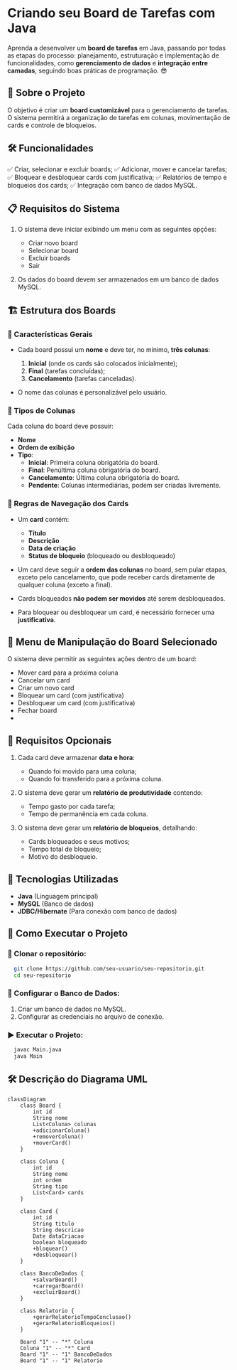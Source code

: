 # Criando seu Board de Tarefas com Java

Aprenda a desenvolver um **board de tarefas** em Java, passando por todas as etapas do processo: planejamento, estruturação e implementação de funcionalidades, como **gerenciamento de dados** e **integração entre camadas**, seguindo boas práticas de programação. 😎

## 📌 Sobre o Projeto

O objetivo é criar um **board customizável** para o gerenciamento de tarefas. O sistema permitirá a organização de tarefas em colunas, movimentação de cards e controle de bloqueios.

## 🛠️ Funcionalidades

✅ Criar, selecionar e excluir boards;
✅ Adicionar, mover e cancelar tarefas;
✅ Bloquear e desbloquear cards com justificativa;
✅ Relatórios de tempo e bloqueios dos cards;
✅ Integração com banco de dados MySQL.

## 📋 Requisitos do Sistema

1. O sistema deve iniciar exibindo um menu com as seguintes opções:
   - Criar novo board
   - Selecionar board
   - Excluir boards
   - Sair

2. Os dados do board devem ser armazenados em um banco de dados MySQL.

## 🏗️ Estrutura dos Boards

### 🔹 Características Gerais

- Cada board possui um **nome** e deve ter, no mínimo, **três colunas**:
  1. **Inicial** (onde os cards são colocados inicialmente);
  2. **Final** (tarefas concluídas);
  3. **Cancelamento** (tarefas canceladas).

- O nome das colunas é personalizável pelo usuário.

### 🔹 Tipos de Colunas

Cada coluna do board deve possuir:
- **Nome**
- **Ordem de exibição**
- **Tipo**:
  - **Inicial**: Primeira coluna obrigatória do board.
  - **Final**: Penúltima coluna obrigatória do board.
  - **Cancelamento**: Última coluna obrigatória do board.
  - **Pendente**: Colunas intermediárias, podem ser criadas livremente.

### 🔹 Regras de Navegação dos Cards

- Um **card** contém:
  - **Título**
  - **Descrição**
  - **Data de criação**
  - **Status de bloqueio** (bloqueado ou desbloqueado)

- Um card deve seguir a **ordem das colunas** no board, sem pular etapas, exceto pelo cancelamento, que pode receber cards diretamente de qualquer coluna (exceto a final).
- Cards bloqueados **não podem ser movidos** até serem desbloqueados.
- Para bloquear ou desbloquear um card, é necessário fornecer uma **justificativa**.

## 📌 Menu de Manipulação do Board Selecionado

O sistema deve permitir as seguintes ações dentro de um board:

- Mover card para a próxima coluna
- Cancelar um card
- Criar um novo card
- Bloquear um card (com justificativa)
- Desbloquear um card (com justificativa)
- Fechar board
- 
## 🔹 Requisitos Opcionais

1. Cada card deve armazenar **data e hora**:
   - Quando foi movido para uma coluna;
   - Quando foi transferido para a próxima coluna.

2. O sistema deve gerar um **relatório de produtividade** contendo:
   - Tempo gasto por cada tarefa;
   - Tempo de permanência em cada coluna.

3. O sistema deve gerar um **relatório de bloqueios**, detalhando:
   - Cards bloqueados e seus motivos;
   - Tempo total de bloqueio;
   - Motivo do desbloqueio.


## 🚀 Tecnologias Utilizadas

- **Java** (Linguagem principal)
- **MySQL** (Banco de dados)
- **JDBC/Hibernate** (Para conexão com banco de dados)

## 📌 Como Executar o Projeto

### 📂 Clonar o repositório:
```bash
  git clone https://github.com/seu-usuario/seu-repositorio.git
  cd seu-repositorio
```

### 🔧 Configurar o Banco de Dados:
1. Criar um banco de dados no MySQL.
2. Configurar as credenciais no arquivo de conexão.

### ▶️ Executar o Projeto:
```bash
  javac Main.java
  java Main
```


## 🛠️ Descrição do Diagrama UML

```mermaid
classDiagram
    class Board {
        int id
        String nome
        List<Coluna> colunas
        +adicionarColuna()
        +removerColuna()
        +moverCard()
    }

    class Coluna {
        int id
        String nome
        int ordem
        String tipo
        List<Card> cards
    }

    class Card {
        int id
        String titulo
        String descricao
        Date dataCriacao
        boolean bloqueado
        +bloquear()
        +desbloquear()
    }

    class BancoDeDados {
        +salvarBoard()
        +carregarBoard()
        +excluirBoard()
    }

    class Relatorio {
        +gerarRelatorioTempoConclusao()
        +gerarRelatorioBloqueios()
    }

    Board "1" -- "*" Coluna
    Coluna "1" -- "*" Card
    Board "1" -- "1" BancoDeDados
    Board "1" -- "1" Relatorio
```


